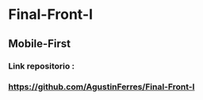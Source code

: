 # Final-Front-I

## Mobile-First


### Link repositorio :
###                     https://github.com/AgustinFerres/Final-Front-I
